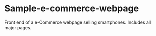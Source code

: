 # Sample-e-commerce-webpage
Front end of a e-Commerce webpage selling smartphones. Includes all major pages.
